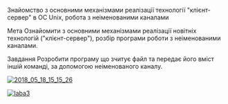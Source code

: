 Знайомство з основними механізмами реалізації технології "клієнт-сервер" в ОС Unix, робота з неіменованими каналами

Мета Ознайомити з основними механізмами реалізації новітніх технологій ("клієнт-сервер"), розбір програми роботи з неіменованими каналами.

Завдання Розробити програму що зчитує файл та передає його вміст іншій команді, за допомогою неіменованого каналу.

<a href="https://imgbb.com/"><img src="https://image.ibb.co/nDUj0d/2018_05_18_15_15_26.png" alt="2018_05_18_15_15_26" border="0"></a>

<a href="https://ibb.co/b8Gkd8"><img src="https://preview.ibb.co/nKYWJ8/laba3.png" alt="laba3" border="0"></a>
